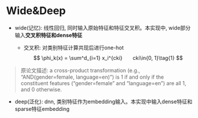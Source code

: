 # Wide&Deep

- wide(记忆): 线性回归, 同时输入原始特征和特征交叉积。本实现中, wide部分输入**交叉积特征和dense特征**

    - 交叉积: 对类别特征计算共现后进行one-hot
$$
\phi_k(x) = \sum^d_{i=1} x_i^{cki}　　cki\in{0, 1}\tag{1}
$$

> 原论文描述: a cross-product transformation (e.g., “AND(gender=female, language=en)”) is 1 if and only if the constituent features (“gender=female” and “language=en”) are all 1, and 0 otherwise.




- deep(泛化): dnn, 类别特征作为embedding输入。本实现中输入dense特征和sparse特征embedding 
